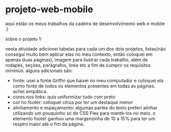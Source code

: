 # projeto-web-mobile
aqui estão os meus trabalhos da cadeira de desenvolvimento web e mobile :)

sobre o projeto 1:

nesta atividade adicionei tabelas para cada um dos dois projetos, listas(não consegui muito bem aplicar elas no meu contexto, então coloquei em apenas duas páginas), imagem para ilustrar cada trabalho, além de rodapés, seções, parágrafos, links etc a fim de cumprir os requisitos mínimos. 
alguns adicionais são:
- fonte: usei a fonte Griffin que baixei no meu computador e coloquei ela como fonte de todos os elementos presentes em todas as páginas. achei simpática.
- cores nos links: quis uniformizar tudo com preto
- cor no footer: coloquei cinza por ter um destaque menor
- alinhamento e espaçamento: algumas partes do texto preferi alinhar utilizando um pouquinho só de CSS Flex para mantê-los no meio. o elemento footer ganhou uma margenzinha de 10 a 15% para ter um respiro maior até o fim da página. 

